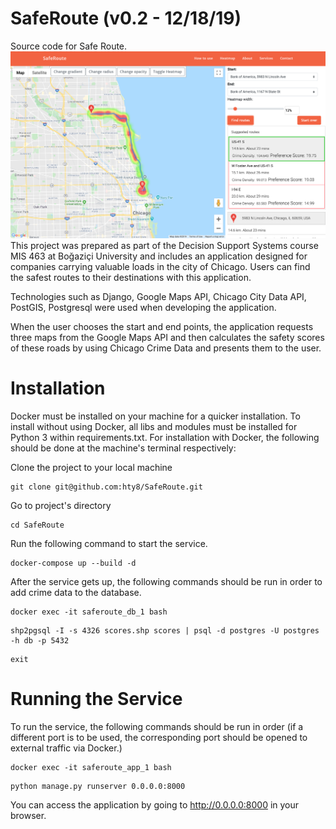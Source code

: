 # SafeRoute (v0.2 - 12/18/19)
Source code for Safe Route.
![alt text](https://raw.githubusercontent.com/hty8/SafeRoute/master/SafeRouteDemo.png)
This project was prepared as part of the Decision Support Systems course MIS 463 at Boğaziçi University and includes an application designed for companies carrying valuable loads in the city of Chicago. Users can find the safest routes to their destinations with this application.

Technologies such as Django, Google Maps API, Chicago City Data API, PostGIS, Postgresql were used when developing the application.

When the user chooses the start and end points, the application requests three maps from the Google Maps API and then calculates the safety scores of these roads by using Chicago Crime Data and presents them to the user.

# Installation
Docker must be installed on your machine for a quicker installation.
To install without using Docker, all libs and modules must be installed for Python 3 within requirements.txt.
For installation with Docker, the following should be done at the machine's terminal respectively:

Clone the project to your local machine
```
git clone git@github.com:hty8/SafeRoute.git
```
Go to project's directory
```
cd SafeRoute
```
Run the following command to start the service.
```
docker-compose up --build -d
```
After the service gets up, the following commands should be run in order to add crime data to the database.
```
docker exec -it saferoute_db_1 bash
```
```
shp2pgsql -I -s 4326 scores.shp scores | psql -d postgres -U postgres -h db -p 5432
```
```
exit
```
# Running the Service

To run the service, the following commands should be run in order (if a different port is to be used, the corresponding port should be opened to external traffic via Docker.)
```
docker exec -it saferoute_app_1 bash
```
```
python manage.py runserver 0.0.0.0:8000
```

You can access the application by going to http://0.0.0.0:8000 in your browser.
